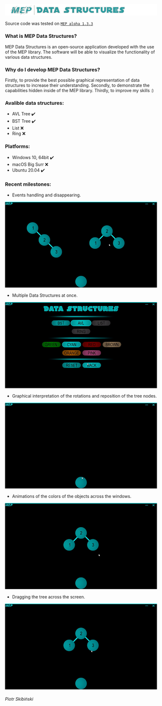 ![Logo](https://github.com/Middle-Europe-Productions/MEP-Data-Structures/blob/main/readme-data/logo.png)

Source code was tested on [`MEP alpha 1.3.3`](https://github.com/Middle-Europe-Productions/MEP)
### What is MEP Data Structures?
MEP Data Structures is an open-source application developed with the use of the MEP library. The software will be able to visualize the functionality of various data structures.
### Why do I develop MEP Data Structures?
Firstly, to provide the best possible graphical representation of data structures to increase their understanding. 
Secondly, to demonstrate the capabilities hidden inside of the MEP library. 
Thirdly, to improve my skills :)
### Avalible data structures:
- AVL Tree ✔️
- BST Tree ✔️
- List ❌
- Ring ❌
### Platforms:
- Windows 10, 64bit ✔️
- macOS Big Surr ❌
- Ubuntu 20.04 ✔️
### Recent milestones:
 - Events handling and disappearing.

![Events](https://github.com/Middle-Europe-Productions/MEP-Data-Structures/blob/main/readme-data/events.gif)

 - Multiple Data Structures at once.

![Multiple](https://github.com/Middle-Europe-Productions/MEP-Data-Structures/blob/main/readme-data/multi.gif)

 - Graphical interpretation of the rotations and reposition of the tree nodes.

![Rotation](https://github.com/Middle-Europe-Productions/MEP-Data-Structures/blob/main/readme-data/rotations.gif)
 - Animations of the colors of the objects across the windows.

![Color](https://github.com/Middle-Europe-Productions/MEP-Data-Structures/blob/main/readme-data/colors.gif)
 - Dragging the tree across the screen.

![Drag](https://github.com/Middle-Europe-Productions/MEP-Data-Structures/blob/main/readme-data/drag.gif)
###### Piotr Skibiński